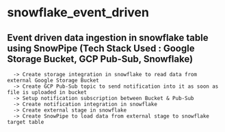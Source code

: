 # snowflake_event_driven

## Event driven data ingestion in snowflake table using SnowPipe (Tech Stack Used : Google Storage Bucket, GCP Pub-Sub, Snowflake)
      -> Create storage integration in snowflake to read data from external Google Storage Bucket
      -> Create GCP Pub-Sub topic to send notification into it as soon as file is uploaded in bucket
      -> Setup notification subscription between Bucket & Pub-Sub
      -> Create notification integration in snowflake
      -> Create external stage in snowflake
      -> Create SnowPipe to load data from external stage to snowflake target table


